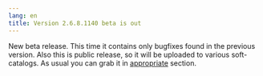 ```yaml
---
lang: en
title: Version 2.6.8.1140 beta is out
---
```

New beta release. This time it contains only bugfixes found in the previous version. Also this is public release, so it will be uploaded to various soft-catalogs. As usual you can grab it in [appropriate](/en/downloads) section.
